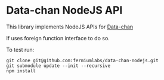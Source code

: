 # Data-chan NodeJS API

This library implements NodeJS APIs for [Data-chan](https://github.com/neroreflex/data-chan)

If uses foreign function interface to do so.


To test run:
```
git clone git@github.com:fermiumlabs/data-chan-nodejs.git
git submodule update --init --recursive
npm install
```
